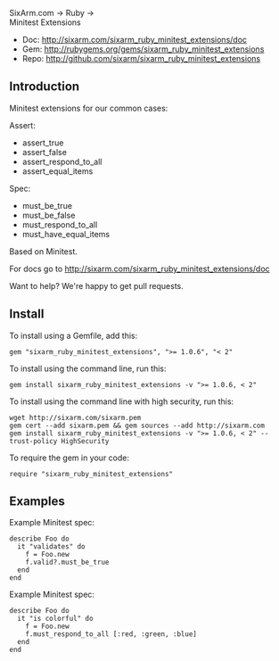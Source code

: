 SixArm.com → Ruby → <br> Minitest Extensions

* Doc: <http://sixarm.com/sixarm_ruby_minitest_extensions/doc>
* Gem: <http://rubygems.org/gems/sixarm_ruby_minitest_extensions>
* Repo: <http://github.com/sixarm/sixarm_ruby_minitest_extensions>
<!--HEADER-SHUT-->

## Introduction

Minitest extensions for our common cases:

Assert:

   * assert_true
   * assert_false
   * assert_respond_to_all
   * assert_equal_items

Spec:

   * must_be_true
   * must_be_false
   * must_respond_to_all
   * must_have_equal_items

Based on Minitest.

For docs go to <http://sixarm.com/sixarm_ruby_minitest_extensions/doc>

Want to help? We're happy to get pull requests.


<!--INSTALL-OPEN-->

## Install

To install using a Gemfile, add this:

    gem "sixarm_ruby_minitest_extensions", ">= 1.0.6", "< 2"

To install using the command line, run this:

    gem install sixarm_ruby_minitest_extensions -v ">= 1.0.6, < 2"

To install using the command line with high security, run this:

    wget http://sixarm.com/sixarm.pem
    gem cert --add sixarm.pem && gem sources --add http://sixarm.com
    gem install sixarm_ruby_minitest_extensions -v ">= 1.0.6, < 2" --trust-policy HighSecurity

To require the gem in your code:

    require "sixarm_ruby_minitest_extensions"

<!--INSTALL-SHUT-->


## Examples

Example Minitest spec:

    describe Foo do
      it "validates" do
        f = Foo.new
        f.valid?.must_be_true
      end
    end

Example Minitest spec:

    describe Foo do
      it "is colorful" do
        f = Foo.new
        f.must_respond_to_all [:red, :green, :blue]
      end
    end
